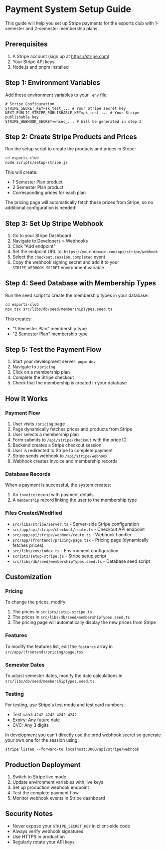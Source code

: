 # Payment System Setup Guide

This guide will help you set up Stripe payments for the esports club with 1-semester and 2-semester membership plans.

## Prerequisites

1. A Stripe account (sign up at https://stripe.com)
2. Your Stripe API keys
3. Node.js and pnpm installed

## Step 1: Environment Variables

Add these environment variables to your `.env` file:

```env
# Stripe Configuration
STRIPE_SECRET_KEY=sk_test_... # Your Stripe secret key
NEXT_PUBLIC_STRIPE_PUBLISHABLE_KEY=pk_test_... # Your Stripe publishable key
STRIPE_WEBHOOK_SECRET=whsec_... # Will be generated in step 3
```

## Step 2: Create Stripe Products and Prices

Run the setup script to create the products and prices in Stripe:

```bash
cd esports-club
node scripts/setup-stripe.js
```

This will create:

-   1 Semester Plan product
-   2 Semester Plan product
-   Corresponding prices for each plan

The pricing page will automatically fetch these prices from Stripe, so no additional configuration is needed!

## Step 3: Set Up Stripe Webhook

1. Go to your Stripe Dashboard
2. Navigate to Developers > Webhooks
3. Click "Add endpoint"
4. Set the endpoint URL to: `https://your-domain.com/api/stripe/webhook`
5. Select the `checkout.session.completed` event
6. Copy the webhook signing secret and add it to your `STRIPE_WEBHOOK_SECRET` environment variable

## Step 4: Seed Database with Membership Types

Run the seed script to create the membership types in your database:

```bash
cd esports-club
npx tsx src/libs/db/seed/membershipTypes.seed.ts
```

This creates:

-   "1 Semester Plan" membership type
-   "2 Semester Plan" membership type

## Step 5: Test the Payment Flow

1. Start your development server: `pnpm dev`
2. Navigate to `/pricing`
3. Click on a membership plan
4. Complete the Stripe checkout
5. Check that the membership is created in your database

## How It Works

### Payment Flow

1. User visits `/pricing` page
2. Page dynamically fetches prices and products from Stripe
3. User selects a membership plan
4. Form submits to `/api/stripe/checkout` with the price ID
5. Backend creates a Stripe checkout session
6. User is redirected to Stripe to complete payment
7. Stripe sends webhook to `/api/stripe/webhook`
8. Webhook creates invoice and membership records

### Database Records

When a payment is successful, the system creates:

1. An `invoice` record with payment details
2. A `membership` record linking the user to the membership type

### Files Created/Modified

-   `src/libs/stripe/server.ts` - Server-side Stripe configuration
-   `src/app/api/stripe/checkout/route.ts` - Checkout API endpoint
-   `src/app/api/stripe/webhook/route.ts` - Webhook handler
-   `src/app/(frontend)/pricing/page.tsx` - Pricing page (dynamically fetches prices)
-   `src/libs/env/index.ts` - Environment configuration
-   `scripts/setup-stripe.js` - Stripe setup script
-   `src/libs/db/seed/membershipTypes.seed.ts` - Database seed script

## Customization

### Pricing

To change the prices, modify:

1. The prices in `scripts/setup-stripe.ts`
2. The prices in `src/libs/db/seed/membershipTypes.seed.ts`
3. The pricing page will automatically display the new prices from Stripe

### Features

To modify the features list, edit the `features` array in `src/app/(frontend)/pricing/page.tsx`.

### Semester Dates

To adjust semester dates, modify the date calculations in `src/libs/db/seed/membershipTypes.seed.ts`.

### Testing

For testing, use Stripe's test mode and test card numbers:

-   Test card: `4242 4242 4242 4242`
-   Expiry: Any future date
-   CVC: Any 3 digits

In development you can't directly use the prod webhook secret so generate your own one for the session using

`stripe listen --forward-to localhost:3000/api/stripe/webhook`

## Production Deployment

1. Switch to Stripe live mode
2. Update environment variables with live keys
3. Set up production webhook endpoint
4. Test the complete payment flow
5. Monitor webhook events in Stripe dashboard

## Security Notes

-   Never expose your `STRIPE_SECRET_KEY` in client-side code
-   Always verify webhook signatures
-   Use HTTPS in production
-   Regularly rotate your API keys
